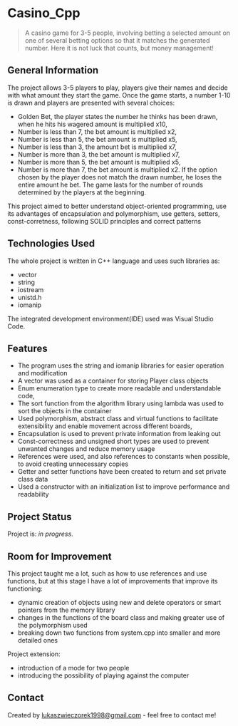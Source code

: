 # Casino_Cpp
> A casino game for 3-5 people, involving betting a selected amount on one of several betting options so that it matches the generated number. Here it is not luck that counts, but money management!

## General Information
The project allows 3-5 players to play, players give their names and decide with what amount they start the game. Once the game starts, a number 1-10 is drawn and players are presented with several choices:
- Golden Bet, the player states the number he thinks has been drawn, when he hits his wagered amount is multiplied x10,
- Number is less than 7, the bet amount is multiplied x2,
- Number is less than 5, the bet amount is multiplied x5,
- Number is less than 3, the amount bet is multiplied x7,
- Number is more than 3, the bet amount is multiplied x7,
- Number is more than 5, the bet amount is multiplied x5,
- Number is more than 7, the bet amount is multiplied x2.
If the option chosen by the player does not match the drawn number, he loses the entire amount he bet. The game lasts for the number of rounds determined by the players at the beginning.

This project aimed to better understand object-oriented programming, use its advantages of encapsulation and polymorphism, use getters, setters, const-corretness, following SOLID principles and correct patterns

## Technologies Used
The whole project is written in C++ language and uses such libraries as:
- vector
- string
- iostream
- unistd.h
- iomanip

The integrated development environment(IDE) used was Visual Studio Code.

## Features
- The program uses the string and iomanip libraries for easier operation and modification
- A vector was used as a container for storing Player class objects
- Enum enumeration type to create more readable and understandable code,
- The sort function from the algorithm library using lambda was used to sort the objects in the container
- Used polymorphism, abstract class and virtual functions to facilitate extensibility and enable movement across different boards,
- Encapsulation is used to prevent private information from leaking out
- Const-correctness and unsigned short types are used to prevent unwanted changes and reduce memory usage
- References were used, and also references to constants when possible, to avoid creating unnecessary copies
- Getter and setter functions have been created to return and set private class data
- Used a constructor with an initialization list to improve performance and readability

## Project Status
Project is: _in progress_.

## Room for Improvement
This project taught me a lot, such as how to use references and use functions, but at this stage I have a lot of improvements that improve its functioning:
- dynamic creation of objects using new and delete operators or smart pointers from the memory library
- changes in the functions of the board class and making greater use of the polymorphism used
- breaking down two functions from system.cpp into smaller and more detailed ones

Project extension:
- introduction of a mode for two people
- introducing the possibility of playing against the computer

## Contact
Created by lukaszwieczorek1998@gmail.com - feel free to contact me!
